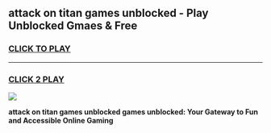 
## attack on titan games unblocked - Play Unblocked Gmaes & Free
<h3>
<a href="https://news.freeplayer.one?title=attack_on_titan_games_unblocked&ref=16F">CLICK TO PLAY</a></h3>
<hr>

<h3>
<a href="https://news.freeplayer.one?title=attack_on_titan_games_unblocked&ref=16F">CLICK 2 PLAY</a>
  
</h3>

<a href="https://news.freeplayer.one?title=attack_on_titan_games_unblocked&ref=16F/"><img src="https://clearcache.store/games.png"></a>


**attack on titan games unblocked games unblocked: Your Gateway to Fun and Accessible Online Gaming**
